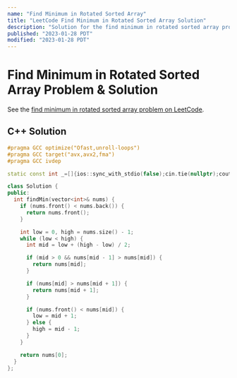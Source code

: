 ```yaml
---
name: "Find Minimum in Rotated Sorted Array"
title: "LeetCode Find Minimum in Rotated Sorted Array Solution"
description: "Solution for the find minimum in rotated sorted array problem from LeetCode."
published: "2023-01-28 PDT"
modified: "2023-01-28 PDT"
---
```


# Find Minimum in Rotated Sorted Array Problem & Solution

See the [find minimum in rotated sorted array problem on LeetCode](https://leetcode.com/problems/find-minimum-in-rotated-sorted-array).

## C++ Solution

```cpp
#pragma GCC optimize("Ofast,unroll-loops")
#pragma GCC target("avx,avx2,fma")
#pragma GCC ivdep

static const int _=[]{ios::sync_with_stdio(false);cin.tie(nullptr);cout.tie(nullptr);return 0;}();

class Solution {
public:
  int findMin(vector<int>& nums) {
    if (nums.front() < nums.back()) {
      return nums.front();
    }

    int low = 0, high = nums.size() - 1;
    while (low < high) {
      int mid = low + (high - low) / 2;

      if (mid > 0 && nums[mid - 1] > nums[mid]) {
        return nums[mid];
      }

      if (nums[mid] > nums[mid + 1]) {
        return nums[mid + 1];
      }

      if (nums.front() < nums[mid]) {
        low = mid + 1;
      } else {
        high = mid - 1;
      }
    }

    return nums[0];
  }
};
```
